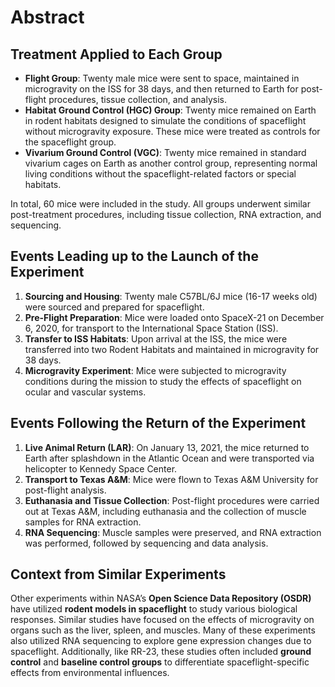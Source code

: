 
# Abstract

## Treatment Applied to Each Group
- **Flight Group**: Twenty male mice were sent to space, maintained in microgravity on the ISS for 38 days, and then returned to Earth for post-flight procedures, tissue collection, and analysis.
- **Habitat Ground Control (HGC) Group**: Twenty mice remained on Earth in rodent habitats designed to simulate the conditions of spaceflight without microgravity exposure. These mice were treated as controls for the spaceflight group.
- **Vivarium Ground Control (VGC)**: Twenty mice remained in standard vivarium cages on Earth as another control group, representing normal living conditions without the spaceflight-related factors or special habitats.


In total, 60 mice were included in the study. All groups underwent similar post-treatment procedures, including tissue collection, RNA extraction, and sequencing.

## Events Leading up to the Launch of the Experiment
1. **Sourcing and Housing**: Twenty male C57BL/6J mice (16-17 weeks old) were sourced and prepared for spaceflight.
2. **Pre-Flight Preparation**: Mice were loaded onto SpaceX-21 on December 6, 2020, for transport to the International Space Station (ISS).
3. **Transfer to ISS Habitats**: Upon arrival at the ISS, the mice were transferred into two Rodent Habitats and maintained in microgravity for 38 days.
4. **Microgravity Experiment**:  Mice were subjected to microgravity conditions during the mission to study the effects of spaceflight on ocular and vascular systems.

## Events Following the Return of the Experiment
1. **Live Animal Return (LAR)**: On January 13, 2021, the mice returned to Earth after splashdown in the Atlantic Ocean and were transported via helicopter to Kennedy Space Center.
2. **Transport to Texas A&M**: Mice were flown to Texas A&M University for post-flight analysis.
3. **Euthanasia and Tissue Collection**: Post-flight procedures were carried out at Texas A&M, including euthanasia and the collection of muscle samples for RNA extraction.
4. **RNA Sequencing**: Muscle samples were preserved, and RNA extraction was performed, followed by sequencing and data analysis.

## Context from Similar Experiments
Other experiments within NASA’s **Open Science Data Repository (OSDR)** have utilized **rodent models in spaceflight** to study various biological responses. Similar studies have focused on the effects of microgravity on organs such as the liver, spleen, and muscles. Many of these experiments also utilized RNA sequencing to explore gene expression changes due to spaceflight. Additionally, like RR-23, these studies often included **ground control** and **baseline control groups** to differentiate spaceflight-specific effects from environmental influences.

